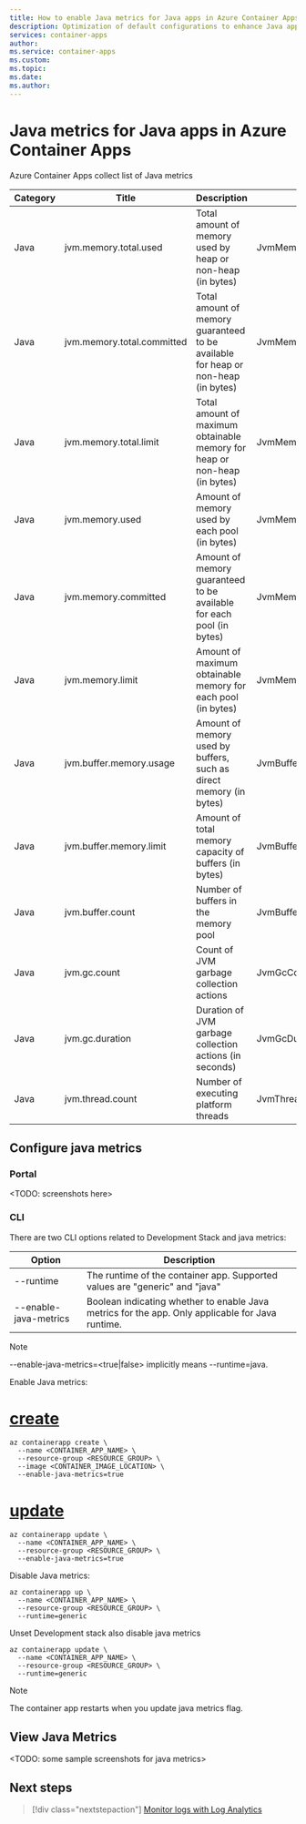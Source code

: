 ```yaml
---
title: How to enable Java metrics for Java apps in Azure Container Apps
description: Optimization of default configurations to enhance Java application performance and efficiency.
services: container-apps
author: 
ms.service: container-apps
ms.custom: 
ms.topic: 
ms.date: 
ms.author: 
---
```


# Java metrics for Java apps in Azure Container Apps

<TODOL Some words about java metric>

Azure Container Apps collect list of Java metrics

| Category| Title  | Description | Metric ID |Unit  |
|---------|---------|---------|---------|---------|
| Java | jvm.memory.total.used | Total amount of memory used by heap or non-heap (in bytes) | JvmMemoryTotalUsed | bytes |
| Java | jvm.memory.total.committed | Total amount of memory guaranteed to be available for heap or non-heap (in bytes) | JvmMemoryTotalCommitted | bytes |
| Java | jvm.memory.total.limit | Total amount of maximum obtainable memory for heap or non-heap (in bytes) | JvmMemoryTotalLimit | bytes |
| Java | jvm.memory.used | Amount of memory used by each pool (in bytes) | JvmMemoryUsed | bytes |
| Java | jvm.memory.committed | Amount of memory guaranteed to be available for each pool (in bytes) | JvmMemoryCommitted | bytes |
| Java | jvm.memory.limit | Amount of maximum obtainable memory for each pool (in bytes) | JvmMemoryLimit | bytes |
| Java | jvm.buffer.memory.usage | Amount of memory used by buffers, such as direct memory (in bytes) | JvmBufferMemoryUsage | bytes |
| Java | jvm.buffer.memory.limit | Amount of total memory capacity of buffers (in bytes) | JvmBufferMemoryLimit | bytes |
| Java | jvm.buffer.count | Number of buffers in the memory pool | JvmBufferCount | n/a |
| Java | jvm.gc.count | Count of JVM garbage collection actions | JvmGcCount | n/a |
| Java | jvm.gc.duration | Duration of JVM garbage collection actions (in seconds) | JvmGcDuration | seconds |
| Java | jvm.thread.count | Number of executing platform threads | JvmThreadCount | n/a |

## Configure java metrics

### Portal

<TODO: screenshots here>

### CLI

There are two CLI options related to Development Stack and java metrics:

| Option | Description |
|---------|---------|
| --runtime | The runtime of the container app. Supported values are "generic" and "java" |
| --enable-java-metrics | Boolean indicating whether to enable Java metrics for the app. Only applicable for Java runtime. |

> [!NOTE]
> --enable-java-metrics=<true|false> implicitly means --runtime=java.

Enable Java metrics:

# [create](#tab/create)

```azurecli-interactive
az containerapp create \
  --name <CONTAINER_APP_NAME> \
  --resource-group <RESOURCE_GROUP> \
  --image <CONTAINER_IMAGE_LOCATION> \
  --enable-java-metrics=true
```

# [update](#tab/update)

```azurecli-interactive
az containerapp update \ 
  --name <CONTAINER_APP_NAME> \
  --resource-group <RESOURCE_GROUP> \
  --enable-java-metrics=true
```

Disable Java metrics:

```azurecli-interactive
az containerapp up \ 
  --name <CONTAINER_APP_NAME> \
  --resource-group <RESOURCE_GROUP> \
  --runtime=generic
```

Unset Development stack also disable java metrics

```azurecli-interactive
az containerapp update \ 
  --name <CONTAINER_APP_NAME> \
  --resource-group <RESOURCE_GROUP> \
  --runtime=generic
```

> [!NOTE]
> The container app restarts when you update java metrics flag.

## View Java Metrics

<TODO: some sample screenshots for java metrics>

## Next steps

> [!div class="nextstepaction"]
> [Monitor logs with Log Analytics](log-monitoring.md)
